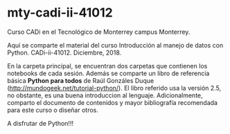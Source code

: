 # mty-cadi-ii-41012
Curso CADi en el Tecnológico de Monterrey campus Monterrey.

Aquí se comparte el material del curso Introducción al manejo de datos con Python. CADi-ii-41012. Diciembre, 2018.

En la carpeta principal, se encuentran dos carpetas que contienen los notebooks de cada sesión. Además se comparte un libro de referencia básica **Python para todos** de Raúl Gonzáles Duque (http://mundogeek.net/tutorial-python/). El libro referido usa la versión 2.5, no obstante, es una buena introduccion al lenguaje.
Adicionalmente, comparto el documento de contenidos y mayor bibliografía recomendada para este curso o diseñar otros.

A disfrutar de Python!!!
